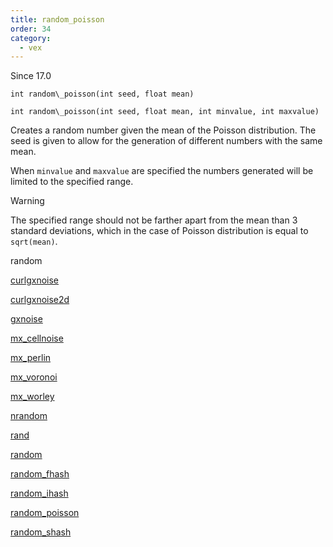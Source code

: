 ```yaml
---
title: random_poisson
order: 34
category:
  - vex
---
```




Since 17.0

`int random\_poisson(int seed, float mean)`

`int random\_poisson(int seed, float mean, int minvalue, int maxvalue)`

Creates a random number given the mean of the Poisson distribution. The seed is given to allow for the generation of different numbers with the same mean.

When `minvalue` and `maxvalue` are specified the numbers generated will be limited to the specified range.

Warning

The specified range should not be farther apart from the mean than 3 standard deviations, which in the case of Poisson distribution is equal to `sqrt(mean)`.


random

[curlgxnoise](curlgxnoise.html)

[curlgxnoise2d](curlgxnoise2d.html)

[gxnoise](gxnoise.html)

[mx_cellnoise](mx_cellnoise.html)

[mx_perlin](mx_perlin.html)

[mx_voronoi](mx_voronoi.html)

[mx_worley](mx_worley.html)

[nrandom](nrandom.html)

[rand](rand.html)

[random](random.html)

[random_fhash](random_fhash.html)

[random_ihash](random_ihash.html)

[random_poisson](random_poisson.html)

[random_shash](random_shash.html)
